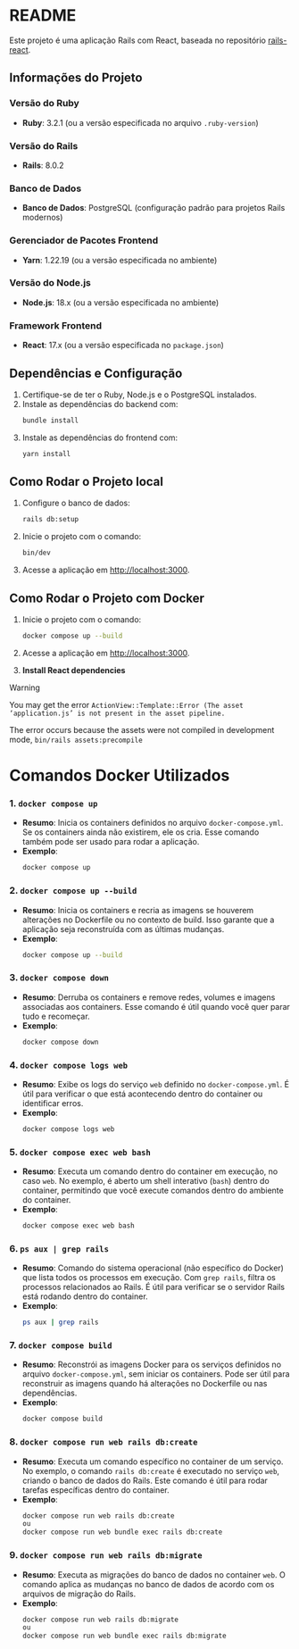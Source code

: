 # README

Este projeto é uma aplicação Rails com React, baseada no repositório [rails-react](https://github.com/PivtoranisV/rails-react).

## Informações do Projeto

### Versão do Ruby
- **Ruby**: 3.2.1 (ou a versão especificada no arquivo `.ruby-version`)

### Versão do Rails
- **Rails**: 8.0.2

### Banco de Dados
- **Banco de Dados**: PostgreSQL (configuração padrão para projetos Rails modernos)

### Gerenciador de Pacotes Frontend
- **Yarn**: 1.22.19 (ou a versão especificada no ambiente)

### Versão do Node.js
- **Node.js**: 18.x (ou a versão especificada no ambiente)

### Framework Frontend
- **React**: 17.x (ou a versão especificada no `package.json`)

## Dependências e Configuração

1. Certifique-se de ter o Ruby, Node.js e o PostgreSQL instalados.
2. Instale as dependências do backend com:
    ```bash
    bundle install
    ```
3. Instale as dependências do frontend com:
    ```bash
    yarn install
    ```

## Como Rodar o Projeto local

1. Configure o banco de dados:
    ```bash
    rails db:setup
    ```
2. Inicie o projeto com o comando:
    ```bash
    bin/dev
    ```
3. Acesse a aplicação em [http://localhost:3000](http://localhost:3000).

## Como Rodar o Projeto com Docker

1. Inicie o projeto com o comando:
    ```bash
    docker compose up --build
    ```
2. Acesse a aplicação em [http://localhost:3000](http://localhost:3000).

3. **Install React dependencies**

> [!WARNING]
> You may get the error `ActionView::Template::Error (The asset ‘application.js’ is not present in the asset pipeline.`
>
> The error occurs because the assets were not compiled in development mode, `bin/rails assets:precompile`

# Comandos Docker Utilizados

### 1. `docker compose up`
- **Resumo**: Inicia os containers definidos no arquivo `docker-compose.yml`. Se os containers ainda não existirem, ele os cria. Esse comando também pode ser usado para rodar a aplicação.
- **Exemplo**: 
  ```bash
  docker compose up
  ```

### 2. `docker compose up --build`
- **Resumo**: Inicia os containers e recria as imagens se houverem alterações no Dockerfile ou no contexto de build. Isso garante que a aplicação seja reconstruída com as últimas mudanças.
- **Exemplo**:
  ```bash
  docker compose up --build
  ```

### 3. `docker compose down`
- **Resumo**: Derruba os containers e remove redes, volumes e imagens associadas aos containers. Esse comando é útil quando você quer parar tudo e recomeçar.
- **Exemplo**:
  ```bash
  docker compose down
  ```

### 4. `docker compose logs web`
- **Resumo**: Exibe os logs do serviço `web` definido no `docker-compose.yml`. É útil para verificar o que está acontecendo dentro do container ou identificar erros.
- **Exemplo**:
  ```bash
  docker compose logs web
  ```

### 5. `docker compose exec web bash`
- **Resumo**: Executa um comando dentro do container em execução, no caso `web`. No exemplo, é aberto um shell interativo (`bash`) dentro do container, permitindo que você execute comandos dentro do ambiente do container.
- **Exemplo**:
  ```bash
  docker compose exec web bash
  ```

### 6. `ps aux | grep rails`
- **Resumo**: Comando do sistema operacional (não específico do Docker) que lista todos os processos em execução. Com `grep rails`, filtra os processos relacionados ao Rails. É útil para verificar se o servidor Rails está rodando dentro do container.
- **Exemplo**:
  ```bash
  ps aux | grep rails
  ```

### 7. `docker compose build`
- **Resumo**: Reconstrói as imagens Docker para os serviços definidos no arquivo `docker-compose.yml`, sem iniciar os containers. Pode ser útil para reconstruir as imagens quando há alterações no Dockerfile ou nas dependências.
- **Exemplo**:
  ```bash
  docker compose build
  ```

### 8. `docker compose run web rails db:create`
- **Resumo**: Executa um comando específico no container de um serviço. No exemplo, o comando `rails db:create` é executado no serviço `web`, criando o banco de dados do Rails. Este comando é útil para rodar tarefas específicas dentro do container.
- **Exemplo**:
  ```bash
  docker compose run web rails db:create
  ou
  docker compose run web bundle exec rails db:create
  ```

### 9. `docker compose run web rails db:migrate`
- **Resumo**: Executa as migrações do banco de dados no container `web`. O comando aplica as mudanças no banco de dados de acordo com os arquivos de migração do Rails.
- **Exemplo**:
  ```bash
  docker compose run web rails db:migrate
  ou
  docker compose run web bundle exec rails db:migrate
  ```